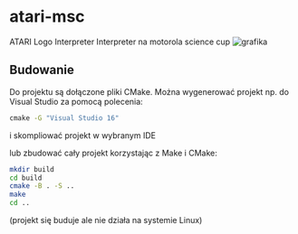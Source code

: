 # atari-msc
ATARI Logo Interpreter
Interpreter na motorola science cup
![grafika](https://user-images.githubusercontent.com/87194023/157021840-30df2b21-6e2e-4cc4-818c-283700c2858f.png)


## Budowanie
Do projektu są dołączone pliki CMake. Można wygenerować projekt np. do Visual Studio za pomocą polecenia:
```bat
cmake -G "Visual Studio 16"
```
i skompliować projekt w wybranym IDE


lub zbudować cały projekt korzystając z Make i CMake:

```sh
mkdir build
cd build
cmake -B . -S ..
make
cd ..
```
(projekt się buduje ale nie działa na systemie Linux)